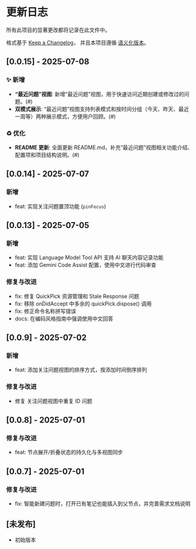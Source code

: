 # 更新日志

所有此项目的显著更改都将记录在此文件中。

格式基于 [Keep a Changelog](https://keepachangelog.com/en/1.0.0/)，
并且本项目遵循 [语义化版本](https://semver.org/spec/v2.0.0.html)。

## [0.0.15] - 2025-07-08

### ✨ 新增

- **“最近问题”视图**: 新增“最近问题”视图，用于快速访问近期创建或修改过的问题。(#)
- **双模式展示**: “最近问题”视图支持列表模式和按时间分组（今天、昨天、最近一周等）两种展示模式，方便用户回顾。(#)

### ♻️ 优化

- **README 更新**: 全面更新 README.md，补充“最近问题”视图相关功能介绍、配置项和项目结构说明。(#)

## [0.0.14] - 2025-07-07

### 新增

- feat: 实现关注问题置顶功能 (`pinFocus`)

## [0.0.13] - 2025-07-05

### 新增

- feat: 实现 Language Model Tool API 支持 AI 聊天内容记录功能
- feat: 添加 Gemini Code Assist 配置，使用中文进行代码审查

### 修复与改进

- fix: 修复 QuickPick 资源管理和 Stale Response 问题
- fix: 移除 onDidAccept 中多余的 quickPick.dispose() 调用
- fix: 修正命令名称拼写错误
- docs: 在编码风格指南中强调使用中文回答

## [0.0.9] - 2025-07-02

### 新增

- feat: 添加关注问题视图的排序方式，按添加时间倒序排列

### 修复与改进

- 修复 关注问题视图中重复 ID 问题

## [0.0.8] - 2025-07-01

### 修复与改进

- feat: 节点展开/折叠状态的持久化与多视图同步

## [0.0.7] - 2025-07-01

### 修复与改进

- fix: 智能新建问题时，打开已有笔记也能插入到父节点，并完善需求文档说明

## [未发布]

- 初始版本
